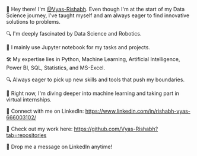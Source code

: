 <p>👋 Hey there! I'm <a href="https://github.com/Vyas-Rishabh">@Vyas-Rishabh</a>. Even though I'm at the start of my Data Science journey, I've taught myself and am always eager to find innovative solutions to problems.</p>
<p>🔍 I'm deeply fascinated by Data Science and Robotics.</p>
<p>📓 I mainly use Jupyter notebook for my tasks and projects.</p>
<p>🛠 My expertise lies in Python, Machine Learning, Artificial Intelligence, Power BI, SQL, Statistics, and MS-Excel.</p>
<p>🔍 Always eager to pick up new skills and tools that push my boundaries.</p>
<p>🌿 Right now, I'm diving deeper into machine learning and taking part in virtual internships.</p>
<p>💌 Connect with me on LinkedIn: <a href="https://www.linkedin.com/in/rishabh-vyas-666003102/">https://www.linkedin.com/in/rishabh-vyas-666003102/</a></p>
<p>💌 Check out my work here: <a href="https://github.com/Vyas-Rishabh?tab=repositories">https://github.com/Vyas-Rishabh?tab=repositories</a></p>
<p>💌 Drop me a message on LinkedIn anytime!</p>


<!---
Vyas-Rishabh/Vyas-Rishabh is a ✨ special ✨ repository because its `README.md` (this file) appears on your GitHub profile.
You can click the Preview link to take a look at your changes.
--->

